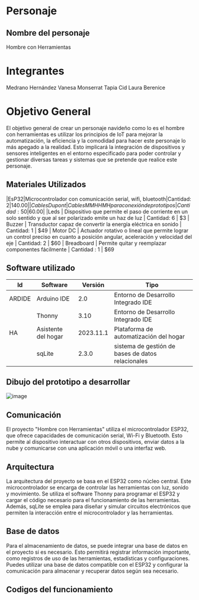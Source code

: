 # Personaje

## Nombre del personaje
Hombre con Herramientas

# Integrantes
Medrano Hernández Vanesa Monserrat
Tapia Cid Laura Berenice

# Objetivo General
El objetivo general de crear un personaje navideño como lo es el hombre con herramientas es utilizar los principios de IoT para mejorar la automatización, la eficiencia y la comodidad para hacer este personaje lo más apegado a la realidad. Esto implicará la integración de dispositivos y sensores inteligentes en el entorno especificado para poder controlar y gestionar diversas tareas y sistemas que se pretende que realice este personaje.

## Materiales Utilizados
|EsP32|Microcontrolador con comunicación serial, wifi, bluetooth|Cantidad: 2|$140.00|
|Cables Dupont|Cables MM HH MH para conexión de prototipos|Cantidad: 50|$60.00|
|Leds | Dispositivo que permite el paso de corriente en un solo sentido y que al ser polarizado emite un haz de luz | Cantidad: 6 | $3
| Buzzer | Transductor capaz de convertir la energía eléctrica en sonido | Cantidad: 1 | $49
| Motor DC | Actuador rotativo o lineal que permite lograr un control preciso en cuanto a posición angular, aceleración y velocidad del eje | Cantidad: 2 | $60
| Breadboard | Permite quitar y reemplazar componentes fácilmente | Cantidad : 1 | $69


## Software utilizado
| Id      | Software            | Versión   | Tipo                                              |
|---------|---------------------|-----------|---------------------------------------------------|
| ARDIDE  | Arduino IDE         | 2.0       | Entorno de Desarrollo Integrado IDE               |
|         | Thonny              | 3.10      | Entorno de Desarrollo Integrado IDE               |
| HA      | Asistente del hogar | 2023.11.1 | Plataforma de automatización del hogar            |
|         | sqLite              | 2.3.0     | sistema de gestión de bases de datos relacionales |

## Dibujo del prototipo a desarrollar
![image](https://github.com/Lau1907/Personaje/assets/146136106/e4b64210-3952-452c-9374-9baea7c37f4c)


## Comunicación
El proyecto "Hombre con Herramientas" utiliza el microcontrolador ESP32, que ofrece capacidades de comunicación serial, Wi-Fi y Bluetooth. Esto permite al dispositivo interactuar con otros dispositivos, enviar datos a la nube y comunicarse con una aplicación móvil o una interfaz web.

## Arquitectura
La arquitectura del proyecto se basa en el ESP32 como núcleo central. Este microcontrolador se encarga de controlar las herramientas con luz, sonido y movimiento. Se utiliza el software Thonny para programar el ESP32 y cargar el código necesario para el funcionamiento de las herramientas. Además, sqLite se emplea para diseñar y simular circuitos electrónicos que permiten la interacción entre el microcontrolador y las herramientas.

## Base de datos
Para el almacenamiento de datos, se puede integrar una base de datos en el proyecto si es necesario. Esto permitirá registrar información importante, como registros de uso de las herramientas, estadísticas y configuraciones. Puedes utilizar una base de datos compatible con el ESP32 y configurar la comunicación para almacenar y recuperar datos según sea necesario.

## Codigos del funcionamiento

